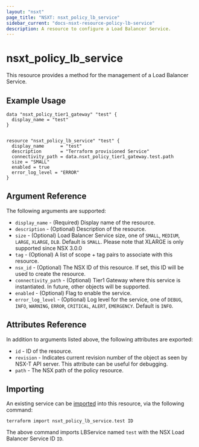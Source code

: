 ```yaml
---
layout: "nsxt"
page_title: "NSXT: nsxt_policy_lb_service"
sidebar_current: "docs-nsxt-resource-policy-lb-service"
description: A resource to configure a Load Balancer Service.
---
```


# nsxt_policy_lb_service

This resource provides a method for the management of a Load Balancer Service.
 
## Example Usage

```hcl
data "nsxt_policy_tier1_gateway" "test" {
  display_name = "test"
}


resource "nsxt_policy_lb_service" "test" {
  display_name      = "test"
  description       = "Terraform provisioned Service"
  connectivity_path = data.nsxt_policy_tier1_gateway.test.path
  size = "SMALL"
  enabled = true
  error_log_level = "ERROR"
}
```

## Argument Reference

The following arguments are supported:

* `display_name` - (Required) Display name of the resource.
* `description` - (Optional) Description of the resource.
* `size` - (Optional) Load Balancer Service size, one of `SMALL`, `MEDIUM`, `LARGE`, `XLARGE`, `DLB`. Default is `SMALL`. Please note that XLARGE is only supported since NSX 3.0.0
* `tag` - (Optional) A list of scope + tag pairs to associate with this resource.
* `nsx_id` - (Optional) The NSX ID of this resource. If set, this ID will be used to create the resource.
* `connectivity_path` - (Optional) Tier1 Gateway where this service is instantiated. In future, other objects will be supported.
* `enabled` - (Optional) Flag to enable the service.
* `error_log_level` - (Optional) Log level for the service, one of `DEBUG`, `INFO`, `WARNING`, `ERROR`, `CRITICAL`, `ALERT`, `EMERGENCY`. Default is `INFO`.


## Attributes Reference

In addition to arguments listed above, the following attributes are exported:

* `id` - ID of the resource.
* `revision` - Indicates current revision number of the object as seen by NSX-T API server. This attribute can be useful for debugging.
* `path` - The NSX path of the policy resource.

## Importing

An existing service can be [imported][docs-import] into this resource, via the following command:

[docs-import]: /docs/import/index.html

```
terraform import nsxt_policy_lb_service.test ID
```

The above command imports LBService named `test` with the NSX Load Balancer Service ID `ID`.
